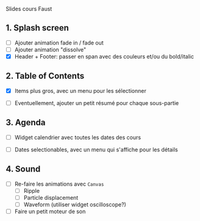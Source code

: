 Slides cours Faust



## 1. Splash screen

- [ ] Ajouter animation fade in / fade out
- [ ] Ajouter animation "dissolve"
- [x] Header + Footer: passer en span avec des couleurs et/ou du bold/italic

## 2. Table of Contents

- [x] Items plus gros, avec un menu pour les sélectionner
- [ ] Eventuellement, ajouter un petit résumé pour chaque sous-partie



## 3. Agenda

- [ ] Widget calendrier avec toutes les dates des cours
- [ ] Dates selectionables, avec un menu qui s'affiche pour les détails



## 4. Sound

- [ ] Re-faire les animations avec `Canvas`
  - [ ] Ripple
  - [ ] Particle displacement
  - [ ] Waveform (utiliser widget oscilloscope?)
- [ ] Faire un petit moteur de son
